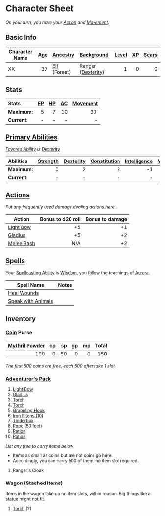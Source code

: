 # Character Sheet

*On your turn, you have your [Action](../../../Game%20Procedures/Core%20Procedures/Action.md) and [Movement](../../../Game%20Procedures/Combat/Movement.md).*

## Basic Info

| Character Name | Age | [Ancestry](../../../Player%20Characters/Ancenstries/Ancestry.md) | [Background](../../../Player%20Characters/Backgrounds/Background.md)                            | [Level](../../../Player%20Characters/Derived%20Statistics/Level.md) | [XP](../../../Player%20Characters/Derived%20Statistics/Experience%20Points.md) | [Scars](../../../Player%20Characters/Derived%20Statistics/Scars.md) |
| -------------- | --: | :--------------------------------------------------------------- | :---------------------------------------------------------------------------------- | ------------------------------------------------------------------: | -----------------------------------------------------------------------------: | ------------------------------------------------------------------: |
| XX             |  37 | [Elf](../../../Player%20Characters/Ancenstries/Elf.md) (Forest)  | Ranger ([Dexterity](../../../Player%20Characters/The%20Ability%20Scores/Dexterity.md)) |                                                                   1 |                                                                              0 |                                                                   0 |

## Stats

| Stats        | [FP](../../../Player%20Characters/Derived%20Statistics/Fatigue%20Points.md) | [HP](../../../Player%20Characters/Derived%20Statistics/Health%20Points.md) | [AC](../../../Player%20Characters/Derived%20Statistics/Armor%20Class.md) | [Movement](../../../Game%20Procedures/Combat/Movement.md) |
| :----------- | --------------------------------------------------------------------------: | -------------------------------------------------------------------------: | -----------------------------------------------------------------------: | -------------------------------------------------: |
| **Maximum:** |                                                                           5 |                                                                          7 |                                                                       10 |                                                30' |
| **Current:** |                                                                           - |                                                                          - |                                                                        - |                                                  - |

## [Primary Abilities](../../../Player%20Characters/The%20Ability%20Scores/Ability%20Scores.md)

*[Favored Ability](../../../Player%20Characters/Backgrounds/Favored%20Ability.md) is [Dexterity](../../../Player%20Characters/The%20Ability%20Scores/Dexterity.md)*

| Abilities    | [Strength](../../../Player%20Characters/The%20Ability%20Scores/Strength.md) | [Dexterity](../../../Player%20Characters/The%20Ability%20Scores/Dexterity.md) | [Constitution](../../../Player%20Characters/The%20Ability%20Scores/Constitution.md) | [Intelligence](../../../Player%20Characters/The%20Ability%20Scores/Intelligence.md) | [Wisdom](../../../Player%20Characters/The%20Ability%20Scores/Wisdom.md)<br> | [Charisma](../../../Player%20Characters/The%20Ability%20Scores/Charisma.md)<br> |
| :----------- | -----------------------------------------------------------------------: | -------------------------------------------------------------------------: | -------------------------------------------------------------------------------: | -------------------------------------------------------------------------------: | -----------------------------------------------------------------------: | ---------------------------------------------------------------------------: |
| **Maximum:** |                                                                        0 |                                                                          2 |                                                                                2 |                                                                               -1 |                                                                        2 |                                                                           -2 |
| **Current:** |                                                                        - |                                                                          - |                                                                                - |                                                                                - |                                                                        - |                                                                            - |

## [Actions](../../../Game%20Procedures/Core%20Procedures/Action.md)

*Put any frequently used damage dealing actions here.*

| Action                                                                                                  | Bonus to d20 roll | Bonus to damage |
| ------------------------------------------------------------------------------------------------------- | ----------------: | --------------: |
| [Light Bow](../../../Items%20and%20Gear/Weapons/Ranged%20Weapons/Light%20Bow.md)           |                +5 |              +1 |
| [Gladius](../../../Items%20and%20Gear/Weapons/Melee%20Weapons/Small%20Skilled%20Weapon.md) |                +5 |              +2 |
| [Melee Bash](../../../Game%20Procedures/Combat/Melee%20Attack.md#Melee%20Bash)                                 |               N/A |              +2 |

## [Spells](../../../Magic/Spellcasting/Spells.md)

Your [Spellcasting Ability](../../../Magic/Spellcasting/The%20Spellcasting%20Disciplines/Spellcasting%20Ability.md) is [Wisdom](../../../Player%20Characters/The%20Ability%20Scores/Wisdom.md), you follow the teachings of [Aurora](../../../Magic/Deities/Pantheons/Notable%20Mithrinian%20Deities/Aurora.md).

| Spell Name                                                                                          | Notes |
| --------------------------------------------------------------------------------------------------- | ----- |
| [Heal Wounds](../../../Magic/Spells/Spells%20by%20Level/Level%201/Heal%20Wounds.md)                 |       |
| [Speak with Animals](../../../Magic/Spells/Spells%20by%20Level/Level%201/Speak%20with%20Animals.md) |       |

## Inventory

### [Coin](../../../Items%20and%20Gear/Economy/Coins.md) Purse

| [Mythril Powder](../../../Magic/Mythril.md) |  cp |  sp |  gp |  mp | Total |
| ------------------------------------------: | --: | --: | --: | --: | ----: |
|                                         100 |   0 |  50 |   0 |   0 |   150 |

*The first 500 coins are free, each 500 after take 1 slot*

### [Adventurer's Pack](../../../Items%20and%20Gear/Gear/100%20Coins/Adventurer's%20Pack.md)

1. [Light Bow](../../../Items%20and%20Gear/Weapons/Ranged%20Weapons/Light%20Bow.md)
2. [Gladius](../../../Items%20and%20Gear/Weapons/Melee%20Weapons/Small%20Skilled%20Weapon.md)
3. [Torch](../../../Items%20and%20Gear/Gear/1%20Coin/Torch.md)
4. [Torch](../../../Items%20and%20Gear/Gear/1%20Coin/Torch.md)
5. [Grappling Hook](../../../Items%20and%20Gear/Gear/25%20Coins/Grappling%20Hook.md)
6. [Iron Pitons (10)](../../../Items%20and%20Gear/Gear/10%20Coins/Iron%20Piton.md)
7. [Tinderbox](../../../Items%20and%20Gear/Gear/10%20Coins/Tinderbox.md)
8. [Rope (50 feet)](../../../Items%20and%20Gear/Gear/50%20Coins/Rope%20(50%20feet).md)
9. [Ration](../../../Items%20and%20Gear/Gear/1%20Coin/Ration.md)
10. [Ration](../../../Items%20and%20Gear/Gear/1%20Coin/Ration.md)

*List any free to carry items below*
- Items as small as coins but are not coins go here.
- Accordingly, you can carry 500 of them, no item slot required.

1. Ranger's Cloak

### Wagon (Stashed Items)

Items in the wagon take up no item slots, within reason. Big things like a statue might not fit.

1. [Torch](../../../Items%20and%20Gear/Gear/1%20Coin/Torch.md) (2)
